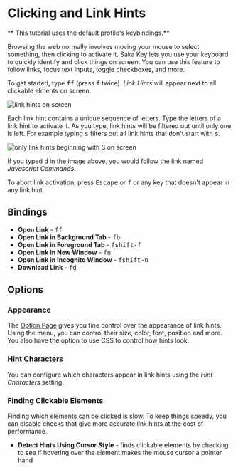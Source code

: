 # Clicking and Link Hints

** This tutorial uses the default profile's keybindings.**

Browsing the web normally involves moving your mouse to select something, then clicking to activate it. Saka Key lets you use your keyboard to quickly identify and click things on screen. You can use this feature to follow links, focus text inputs, toggle checkboxes, and more.

To get started, type <kbd>f</kbd><kbd>f</kbd> (press <kbd>f</kbd> twice). *Link Hints* will appear next to all clickable elments on screen.

![link hints on screen](/images/link_hints.png)

Each link hint contains a unique sequence of letters. Type the letters of a link hint to activate it. As you type, link hints will be filtered out until only one is left. For example typing <kbd>s</kbd> filters out all link hints that don't start with <kbd>s</kbd>.

![only link hints beginning with S on screen](/images/link_hints_filtered.png)

If you typed <kbd>d</kbd> in the image above, you would follow the link named *Javascript Commands*.

To abort link activation, press <kbd>Escape</kbd> or <kbd>f</kbd> or any key that doesn't appear in any link hint.

## Bindings

* **Open Link** - <kbd>f</kbd><kbd>f</kbd>
* **Open Link in Background Tab** - <kbd>f</kbd><kbd>b</kbd>
* **Open Link in Foreground Tab** - <kbd>f</kbd><kbd>shift-f</kbd>
* **Open Link in New Window** - <kbd>f</kbd><kbd>n</kbd>
* **Open Link in Incognito Window** - <kbd>f</kbd><kbd>shift-n</kbd>
* **Download Link** - <kbd>f</kbd><kbd>d</kbd>

## Options

### Appearance

The [Option Page](settings.md) gives you fine control over the appearance of link hints. Using the menu, you can control their size, color, font, position and more. You also have the option to use CSS to control how hints look. 

### Hint Characters

You can configure which characters appear in link hints using the *Hint Characters* setting.

### Finding Clickable Elements

Finding which elements can be clicked is slow. To keep things speedy, you can disable checks that give more accurate link hints at the cost of performance.

* **Detect Hints Using Cursor Style** - finds clickable elements by checking to see if hovering over the element makes the mouse cursor a pointer hand